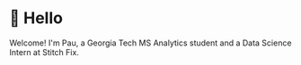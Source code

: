 # 👋 Hello

Welcome! I'm Pau, a Georgia Tech MS Analytics student and a Data Science Intern at Stitch Fix.

